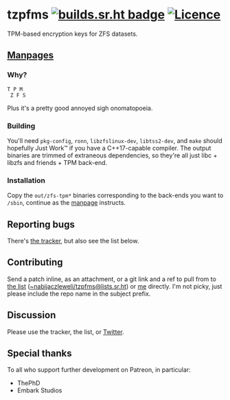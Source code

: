 # tzpfms [![builds.sr.ht badge](//builds.sr.ht/~nabijaczleweli/tzpfms.svg)](https://builds.sr.ht/~nabijaczleweli/tzpfms) [![Licence](//img.shields.io/badge/license-MIT-blue.svg?style=flat)](LICENSE)
TPM-based encryption keys for ZFS datasets.

## [Manpages](//git.sr.ht/~nabijaczleweli/tzpfms/tree/man)

### Why?

```
T P M
 Z F S
```

Plus it's a pretty good annoyed sigh onomatopoeia.

### Building

You'll need `pkg-config`, `ronn`, `libzfslinux-dev`, `libtss2-dev`, and `make` should hopefully Just Work™ if you have a C++17-capable compiler.
The output binaries are trimmed of extraneous dependencies, so they're all just libc + libzfs and friends + TPM back-end.

### Installation

Copy the `out/zfs-tpm*` binaries corresponding to the back-ends you want to `/sbin`,
continue as the [manpage](//git.sr.ht/~nabijaczleweli/tzpfms/tree/man/zfs-tpm2-change-key.md) instructs.

<!-- #### From Debian repository

The following line in `/etc/apt/sources.list` or equivalent:
```apt
deb https://debian.nabijaczleweli.xyz sid main
```

With [my PGP key](//nabijaczleweli.xyz/pgp.txt) (the two URLs are interchangeable):
```sh
wget -O- https://debian.nabijaczleweli.xyz/nabijaczleweli.gpg.key | sudo apt-key add
# or
sudo wget -O/etc/apt/trusted.gpg.d/nabijaczleweli.asc //keybase.io/nabijaczleweli/pgp_keys.asc
```

Then the usual
```sh
sudo apt update
sudo apt install tzpfms
```
will work on amd64, x32, and i386.

See the [repository README](//debian.nabijaczleweli.xyz/README) for more information. -->

## Reporting bugs

There's [the tracker](//todo.sr.ht/~nabijaczleweli/tzpfms), but also see the list below.

## Contributing

Send a patch inline, as an attachment, or a git link and a ref to pull from to
[the list](//lists.sr.ht/~nabijaczleweli/tzpfms) ([~nabijaczleweli/tzpfms@lists.sr.ht](mailto:~nabijaczleweli/tzpfms)) or [me](mailto:nabijaczleweli@nabijaczleweli.xyz)
directly. I'm not picky, just please include the repo name in the subject prefix.

## Discussion

Please use the tracker, the list, or [Twitter](//twitter.com/nabijaczleweli/status/1315137083380559873).

## Special thanks

To all who support further development on Patreon, in particular:

  * ThePhD
  * Embark Studios
